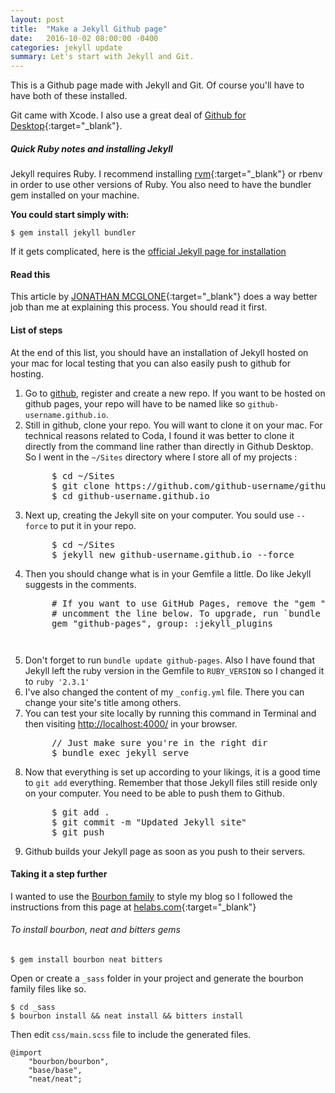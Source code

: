 ```yaml
---
layout: post
title:  "Make a Jekyll Github page"
date:   2016-10-02 08:00:00 -0400
categories: jekyll update
summary: Let's start with Jekyll and Git.
---
```

This is a Github page made with Jekyll and Git. Of course you'll have to have both of these installed.

Git came with Xcode. I also use a great deal of [Github for Desktop](https://desktop.github.com/){:target="_blank"}. 

##### Quick Ruby notes and installing Jekyll
Jekyll requires Ruby. I recommend installing [rvm](https://rvm.io){:target="_blank"} or rbenv in order to use other versions of Ruby. You also need to have the bundler gem installed on your machine.

**You could start simply with:**

```
$ gem install jekyll bundler
```

If it gets complicated, here is the [official Jekyll page for installation](https://jekyllrb.com/docs/installation/)

#### Read this

This article by [JONATHAN MCGLONE](http://jmcglone.com/guides/github-pages/){:target="_blank"} does a way better job than me at explaining this process. You should read it first.

#### List of steps
At the end of this list, you should have an installation of Jekyll hosted on your mac for local testing that you can also easily push to github for hosting.

1. Go to [github](https://github.com), register and create a new repo. If you want to be hosted on github pages, your repo will have to be named like so `github-username.github.io`.
1. Still in github, clone your repo. You will want to clone it on your mac. For technical reasons related to Coda, I found it was better to clone it directly from the command line rather than directly in Github Desktop. So I went in the `~/Sites` directory where I store all of my projects :
	<pre>
		$ cd ~/Sites
		$ git clone https://github.com/github-username/github-username.github.io.git
		$ cd github-username.github.io</pre>
1. Next up, creating the Jekyll site on your computer. You sould use `--force` to put it in your repo.
	<pre>
		$ cd ~/Sites
		$ jekyll new github-username.github.io --force</pre>
1. Then you should change what is in your Gemfile a little. Do like Jekyll suggests in the comments.
	<pre>
		# If you want to use GitHub Pages, remove the "gem "jekyll"" above and
		# uncomment the line below. To upgrade, run `bundle update github-pages`.
		gem "github-pages", group: :jekyll_plugins<pre>
1. Don't forget to run `bundle update github-pages`. Also I have found that Jekyll left the ruby version in the Gemfile to `RUBY_VERSION` so I changed it to `ruby '2.3.1'`
1. I've also changed the content of my `_config.yml` file. There you can change your site's title among others.
1. You can test your site locally by running this command in Terminal and then visiting [http://localhost:4000/](http://localhost:4000/) in your browser.
	<pre>
		// Just make sure you're in the right dir
		$ bundle exec jekyll serve</pre>
1. Now that everything is set up according to your likings, it is a good time to `git add` everything. Remember that those Jekyll files still reside only on your computer. You need to be able to push them to Github. 
	<pre>
		$ git add .
		$ git commit -m "Updated Jekyll site"
		$ git push</pre>
1. Github builds your Jekyll page as soon as you push to their servers.

#### Taking it a step further

I wanted to use the [Bourbon family](http://bourbon.io) to style my blog so I followed the instructions from this page at [helabs.com](https://helabs.com/artigos/2015/03/27/bourbon-family-on-github-pages/){:target="_blank"}

###### To install bourbon, neat and bitters gems

```
$ gem install bourbon neat bitters
```

Open or create a `_sass` folder in your project and generate the bourbon family files like so.

```
$ cd _sass
$ bourbon install && neat install && bitters install
```

Then edit `css/main.scss` file to include the generated files.

```
@import
    "bourbon/bourbon",
    "base/base",
    "neat/neat";
```